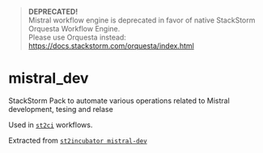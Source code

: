 > **DEPRECATED!**  
> Mistral workflow engine is deprecated in favor of native StackStorm Orquesta Workflow Engine.  
> Please use Orquesta instead: https://docs.stackstorm.com/orquesta/index.html

# mistral_dev
StackStorm Pack to automate various operations related to Mistral development, tesing and relase

Used in [`st2ci`](https://github.com/StackStorm/st2ci) workflows.

Extracted from [`st2incubator mistral-dev`](https://github.com/StackStorm/st2incubator/tree/master/packs/mistral-dev)
